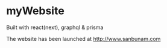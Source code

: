# myWebsite
Built with react(next), graphql & prisma

The website has been launched at http://www.sanbunam.com

